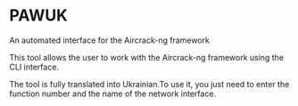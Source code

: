 # PAWUK
An automated interface for the Aircrack-ng framework

This tool allows the user to work with the Aircrack-ng framework using the CLI interface.

The tool is fully translated into Ukrainian.To use it, you just need to enter the function number and the name of the network interface.
